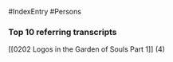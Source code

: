 #IndexEntry #Persons

### Top 10 referring transcripts
[[0202 Logos in the Garden of Souls Part 1]] (4)

